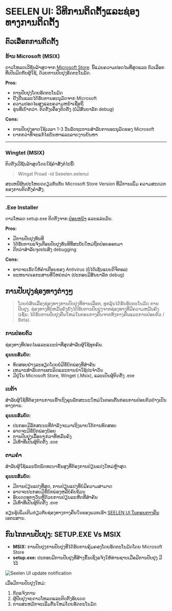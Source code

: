 # SEELEN UI: ວິທີການຕິດຕັ້ງແລະຊ່ອງທາງການຕິດຕັ້ງ

## ຕົວເລືອກການຕິດຕັ້ງ

### ຮ້ານ Microsoft (MSIX)

ດາວໂຫລດເວີຊັນລ້າສຸດຈາກ [Microsoft Store](https://www.microsoft.com/store).
ນີ້ແມ່ນຄວາມປອດໄພທີ່ສຸດແລະ ຕົວເລືອກທີ່ເປັນມິດກັບຜູ້ໃຊ້, ດ້ວຍການປັບປຸງອັດຕະໂນມັດ.

**Pros:**

- ການປັບປຸງໂດຍອັດຕະໂນມັດ
- ຢັ້ງຢືນແລະໄດ້ຮັບການອະນຸມັດຈາກ Microsoft
- ຄວາມປອດໄພສູງແລະຄວາມຫນ້າເຊື່ອຖື
- ຮຸ່ນທີ່ເບົາກວ່າ. ຕິດຕັ້ງເຄື່ອງຕິດຕັ້ງ (ບໍ່ມີສັນຍາລັກ debug)

**Cons:**

- ການປັບປຸງອາດໃຊ້ເວລາ 1-3 ວັນລັດຖະການສໍາລັບການອະນຸມັດຂອງ Microsoft
- ຍາກກວ່າທີ່ຈະແກ້ໄຂບັນຫາແລະລາຍງານບັນຫາ

---

### Wingtet (MSIX)

ຕິດຕັ້ງເວີຊັນລ້າສຸດໂດຍໃຊ້ຄໍາສັ່ງຕໍ່ໄປນີ້:

> Wingat Proad -id Seeelen.eelenui

ສະເຫນີຜົນປະໂຫຍດດຽວກັນກັບ Microsoft Store Version ທີ່ມີການເພີ່ມ ຄວາມສະດວກຂອງການຕິດຕັ້ງຄໍາສັ່ງ.

---

### .Exe Installer

ດາວໂຫລດ setup.exe ຕິດຕັ້ງຈາກ
[ປ່ອຍຫນ້າ](https://github.com/eythaann/Seelen-UI/releases) ແລະແລ່ນມັນ.

**Pros:**

- ມີການປັບປຸງທັນທີ
- ໄດ້ຮັບການແຈ້ງເຕືອນປັບປຸງທັນທີທີ່ສະບັບໃຫມ່ຖືກປ່ອຍອອກມາ
- ດີກວ່າສໍາລັບຈຸດປະສົງ debugging

**Cons:**

- ອາດຈະເຮັດໃຫ້ຄໍາເຕືອນຂອງ Antivirus (ບໍ່ໄດ້ເຊັນແບບດິຈິຕອລ)
- ຂະຫນາດເອກະສານທີ່ໃຫຍ່ກວ່າ (ປະກອບມີສັນຍາລັກ debug)

## ການປັບປຸງຊ່ອງທາງຕ່າງໆ

> ໂດຍບໍ່ສົນເລື່ອງຊ່ອງທາງການປັບປຸງທີ່ທ່ານເລືອກ, ທຸກລຸ້ນໄດ້ຮັບອັດຕະໂນມັດ ການປັບປຸງ.
> ຊ່ອງທາງທີ່ບໍ່ຫມັ້ນຄົງຍັງໄດ້ຮັບການປັບປຸງຈາກຊ່ອງທາງທີ່ມີຄວາມຫມັ້ນຄົງ (ເຊັ່ນ:
> ໄດ້ຮັບການປັບປຸງຄືນໃຫມ່ໃນຕອນກາງຄືນຈາກທັງກາງຄືນແລະການປ່ອຍຕົວ / Beta).

### ການປ່ອຍຕົວ

ຊ່ອງທາງທີ່ປອດໄພແລະແນະນໍາທີ່ສຸດສໍາລັບຜູ້ໃຊ້ທຸກຄົນ.

**ຄຸນນະສົມບັດ:**

- ທົດສອບຢ່າງລະອຽດໂດຍບໍ່ມີຂໍ້ບົກພ່ອງທີ່ສໍາຄັນ
- ເຫມາະສໍາລັບການຜະລິດແລະການນໍາໃຊ້ປະຈໍາວັນ
- ມີຢູ່ໃນ Microsoft Store, Winget (.Msix), ແລະເປັນຜູ້ຕິດຕັ້ງ .exe

### ເບຕ້າ

ສໍາລັບຜູ້ໃຊ້ທີ່ຕ້ອງການການເຂົ້າເຖິງຄຸນລັກສະນະໃຫມ່ໃນຕອນຕົ້ນກ່ອນການປ່ອຍຕົວຢ່າງເປັນທາງການ.

**ຄຸນນະສົມບັດ:**

- ປະກອບມີລັກສະນະທີ່ກໍາລັງຈະມາເຖິງພາຍໃຕ້ການທົດສອບ
- ອາດຈະມີຂໍ້ບົກພ່ອງນ້ອຍ
- ການປັບປຸງເລື້ອຍໆກ່ວາທີ່ຫມັ້ນຄົງ
- ມີເທົ່າທີ່ເປັນຜູ້ຕິດຕັ້ງ .exe

### ຕາມຄ່ໍາ

ສໍາລັບຜູ້ໃຊ້ແລະນັກພັດທະນາຂັ້ນສູງທີ່ຕ້ອງການປ່ຽນແປງໃຫມ່ຫຼ້າສຸດ.

**ຄຸນນະສົມບັດ:**

- ມີການປ່ຽນແປງທີ່ສຸດ, ການປ່ຽນແປງທີ່ບໍ່ມີຄວາມສາມາດ
- ອາດຈະປະກອບມີຂໍ້ບົກພ່ອງຫລືບໍ່ຄົບຖ້ວນ
- ອັບເດດທຸກໆວັນຫຼືດ້ວຍການປ່ຽນລະຫັດທີ່ສໍາຄັນ
- ມີເທົ່າທີ່ເປັນຜູ້ຕິດຕັ້ງ .exe

ຮຽນຮູ້ເພີ່ມເຕີມກ່ຽວກັບຊ່ອງທາງກາງຄືນໃນຂອງພວກເຮົາ
[SEELEN UI ໃນຕອນກາງຄືນ](https://seelen.io/blog/nightly) ເອກະສານ.

## ກົນໄກການປັບປຸງ: SETUP.EXE Vs MSIX

- **MSIX:** ການປັບປຸງການປັບປຸງທີ່ໄດ້ຮັບການຄຸ້ມຄອງໂດຍອັດຕະໂນມັດໂດຍ Microsoft Store
- **setup.exe:** ປະກອບມີການປັບປຸງທີ່ສ້າງຂຶ້ນເຊິ່ງແຈ້ງໃຫ້ທ່ານຊາບເມື່ອມີການປັບປຸງ ມີໄວ້

![Seelen UI update notification](https://github.com/Seelen-Inc/slu-blog/blob/master/blog/seelen-ui-distribution-channels/image.png?raw=true)

ເມື່ອມີການປັບປຸງໃຫມ່:

1. ກົດແຈ້ງການ
2. ຜູ້ປັບປຸງຈະດາວໂຫລດແລະຕິດຕັ້ງອັບເດດ
3. ການສະຫມັກຈະເລີ່ມຕົ້ນໃຫມ່ໂດຍອັດຕະໂນມັດ
